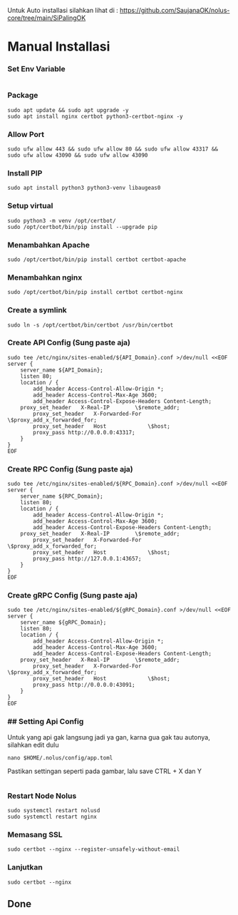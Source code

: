 Untuk Auto installasi silahkan lihat di : https://github.com/SaujanaOK/nolus-core/tree/main/SiPalingOK

# Manual Installasi
### Set Env Variable
```
```

### Package

```
sudo apt update && sudo apt upgrade -y
sudo apt install nginx certbot python3-certbot-nginx -y
```

###  Allow Port
```
sudo ufw allow 443 && sudo ufw allow 80 && sudo ufw allow 43317 && sudo ufw allow 43090 && sudo ufw allow 43090
```

###  Install PIP
```
sudo apt install python3 python3-venv libaugeas0
```

###  Setup virtual
```
sudo python3 -m venv /opt/certbot/
sudo /opt/certbot/bin/pip install --upgrade pip
```

###  Menambahkan Apache
```
sudo /opt/certbot/bin/pip install certbot certbot-apache
```

###  Menambahkan nginx
```
sudo /opt/certbot/bin/pip install certbot certbot-nginx
```

### Create a symlink
```
sudo ln -s /opt/certbot/bin/certbot /usr/bin/certbot
```

###  Create API Config (Sung paste aja)
```
sudo tee /etc/nginx/sites-enabled/${API_Domain}.conf >/dev/null <<EOF
server {
    server_name ${API_Domain};
    listen 80;
    location / {
        add_header Access-Control-Allow-Origin *;
        add_header Access-Control-Max-Age 3600;
        add_header Access-Control-Expose-Headers Content-Length;
	proxy_set_header   X-Real-IP        \$remote_addr;
        proxy_set_header   X-Forwarded-For  \$proxy_add_x_forwarded_for;
        proxy_set_header   Host             \$host;
        proxy_pass http://0.0.0.0:43317;
    }
}
EOF
```

### Create RPC Config (Sung paste aja)
```
sudo tee /etc/nginx/sites-enabled/${RPC_Domain}.conf >/dev/null <<EOF
server {
    server_name ${RPC_Domain};
    listen 80;
    location / {
        add_header Access-Control-Allow-Origin *;
        add_header Access-Control-Max-Age 3600;
        add_header Access-Control-Expose-Headers Content-Length;
	proxy_set_header   X-Real-IP        \$remote_addr;
        proxy_set_header   X-Forwarded-For  \$proxy_add_x_forwarded_for;
        proxy_set_header   Host             \$host;
        proxy_pass http://127.0.0.1:43657;
    }
}
EOF
```

### Create gRPC Config (Sung paste aja)
```
sudo tee /etc/nginx/sites-enabled/${gRPC_Domain}.conf >/dev/null <<EOF
server {
    server_name ${gRPC_Domain};
    listen 80;
    location / {
        add_header Access-Control-Allow-Origin *;
        add_header Access-Control-Max-Age 3600;
        add_header Access-Control-Expose-Headers Content-Length;
	proxy_set_header   X-Real-IP        \$remote_addr;
        proxy_set_header   X-Forwarded-For  \$proxy_add_x_forwarded_for;
        proxy_set_header   Host             \$host;
        proxy_pass http://0.0.0.0:43091;
    }
}
EOF
```
### ## Setting Api Config
Untuk yang api gak langsung jadi ya gan, karna gua gak tau autonya, silahkan edit dulu
```
nano $HOME/.nolus/config/app.toml
```
Pastikan settingan seperti pada gambar, lalu save CTRL + X dan Y
<p align="center"><img src="https://github.com/SaujanaOK/Images/blob/main/apinolus.png" alt=""></p>

### Restart Node Nolus
```
sudo systemctl restart nolusd
sudo systemctl restart nginx
```

### Memasang SSL
```
sudo certbot --nginx --register-unsafely-without-email
```

### Lanjutkan
```
sudo certbot --nginx
```

## Done

